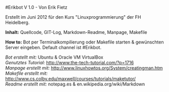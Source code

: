 #Erikbot V 1.0 - Von Erik Fietz

Erstellt im Juni 2012 für den Kurs "Linuxprogrammierung" der FH Heidelberg.

**Inhalt:** Quellcode, GIT-Log, Markdown-Readme, Manpage, Makefile

**How to:** Bot per Terminalkompilierung oder Makefile starten & gewünschten Server eingeben. Default channel ist #Erikbot.

*Bot erstellt mit:* Ubuntu & Oracle VM VirtualBox  
*Genutztes Tutorial:* http://www.the-tech-tutorial.com/?p=1716  
*Manpage erstellt mit:* http://www.linuxhowtos.org/System/creatingman.htm  
*Makefile erstellt mit:* http://www.cs.colby.edu/maxwell/courses/tutorials/maketutor/  
*Readme erstellt mit:* notepag.es & en.wikipedia.org/wiki/Markdown
